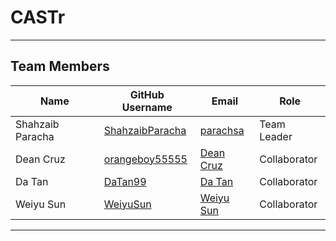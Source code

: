 # CASTr

---
## Team Members
| Name             | GitHub Username                                       | Email                               | Role         |
|------------------|-------------------------------------------------------|-------------------------------------|--------------|
| Shahzaib Paracha | [ShahzaibParacha](https://github.com/ShahzaibParacha) | [parachsa](parachsa@myumanitoba.ca) | Team Leader  |
| Dean Cruz        | [orangeboy55555](https://github.com/orangeboy55555)   | [Dean Cruz](cruzd@myumanitoba.ca)   | Collaborator |
| Da Tan           | [DaTan99](https://github.com/DaTanUmanitoba)          | [Da Tan](tand2@myumanitoba.ca)      | Collaborator |
| Weiyu Sun        | [WeiyuSun](https://github.com/WeiyuSun)               | [Weiyu Sun](sunw1@myumanitoba.ca)   | Collaborator |

---

